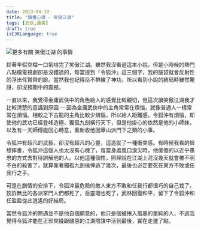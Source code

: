 ```yaml
---
date: 2013-04-10
title: "讀書心得 - 笑傲江湖"
tags: [武俠,讀書]
draft: true
isCJKLanguage: true
---
```


<img src="http://image.anobii.com/anobi/image_book.php?type=5&item_id=016a93b54407fe296e&time=0" title="更多有關 笑傲江湖 的事情" alt="更多有關 笑傲江湖 的事情" class="left" />

趁著年假空檔一口氣啃完了笑傲江湖。雖然我沒看過這本小說，但是小時候的熱門八點檔電視劇卻是沒錯過的，每當提到「令狐沖」這三個字，我的腦袋就會反射性的浮出任賢齊的臉。當然我也記得岳不群練了神功，所以看到小說的結局時雖然驚訝，卻沒預期中的震撼。

一直以來，我覺得金庸武俠中的角色給人的感覺比較親切，但這次讀笑傲江湖我才比較清楚的意識到原因 -- 因為金庸武俠中的主角常常在煩惱，就像普通人一樣常常在煩惱。相較之下古龍的主角比較少煩惱，所以給人距離感。令狐沖有煩惱，即使他的武功已經登峰造極，獨孤九劍橫行天下，但是他掛心的依然是他的小師妹，以及有一天師傅能回心轉意，重新收他回華山派門下之類的小事。

令狐冲有超凡的武藝，卻沒有超凡的心靈，這造就了一種衝突感。有時候我看的很想摔書，令狐沖這個人也太沒有心機了，每當身處風口浪尖時，他傻傻的以近乎愚忠的方式去對待誤解他的人。以他這種個性，照理說在江湖上混沒幾天就會被不明不白的殺害了，就算靠著獨孤九劍僥倖逃了幾次，最後也必定要死在東方不敗或任我行之手。

可是在劇情的安排下，令狐沖最危險的敵人東方不敗和任我行都很巧的自己栽了。狡詐無比的各派掌門人們都死了，岳靈珊也死了，武林回復和平，留下了令狐沖和任盈盈從此逍遙的好結局。

當然令狐沖的際遇並不是他自個願意的，他只是個被捲入風暴的單純的人，不過我覺得令狐沖能在正邪夾縫跟醜惡的江湖陰謀中活到最後，實在走運了點。

